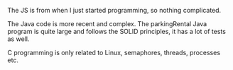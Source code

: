 The JS is from when I just started programming, so nothing complicated.

The Java code is more recent and complex. The parkingRental Java program is quite large and follows the SOLID principles, it has a lot of tests as well.

C programming is only related to Linux, semaphores, threads, processes etc.
